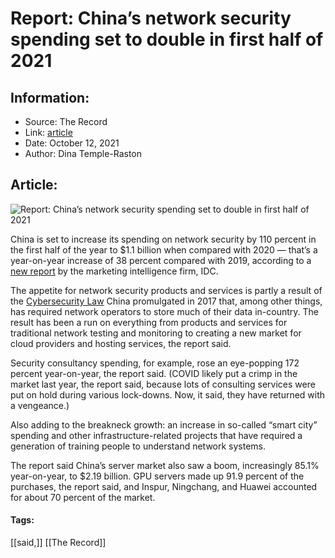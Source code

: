 # Report: China’s network security spending set to double in first half of 2021
### 

## Information:
+ Source: The Record
+ Link: [article](https://therecord.media/report-chinas-network-security-spending-set-to-double-in-first-half-of-2021/)
+ Date: October 12, 2021
+ Author: Dina Temple-Raston


## Article:
![Report: China’s network security spending set to double in first half of 2021](https://therecord.media/wp-content/uploads/2021/04/network-data-center.jpg)

China is set to increase its spending on network security by 110 percent in the first half of the year to $1.1 billion when compared with 2020 — that’s a year-on-year increase of 38 percent compared with 2019, according to a [new report](https://www.idc.com/getdoc.jsp?containerId=prCHE48302321) by the marketing intelligence firm, IDC.


The appetite for network security products and services is partly a result of the [Cybersecurity Law](https://www.newamerica.org/cybersecurity-initiative/digichina/blog/translation-cybersecurity-law-peoples-republic-china/) China promulgated in 2017 that, among other things, has required network operators to store much of their data in-country. The result has been a run on everything from products and services for traditional network testing and monitoring to creating a new market for cloud providers and hosting services, the report said.


Security consultancy spending, for example, rose an eye-popping 172 percent year-on-year, the report said. (COVID likely put a crimp in the market last year, the report said, because lots of consulting services were put on hold during various lock-downs. Now, it said, they have returned with a vengeance.)


Also adding to the breakneck growth: an increase in so-called “smart city” spending and other infrastructure-related projects that have required a generation of training people to understand network systems.


The report said China’s server market also saw a boom, increasingly 85.1% year-on-year, to $2.19 billion. GPU servers made up 91.9 percent of the purchases, the report said, and Inspur, Ningchang, and Huawei accounted for about 70 percent of the market.





#### Tags:
[[said,]] [[The Record]]
